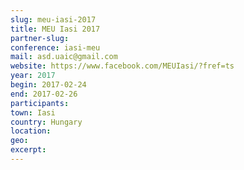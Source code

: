 ```yaml
---
slug: meu-iasi-2017
title: MEU Iasi 2017
partner-slug: 
conference: iasi-meu
mail: asd.uaic@gmail.com
website: https://www.facebook.com/MEUIasi/?fref=ts
year: 2017
begin: 2017-02-24
end: 2017-02-26
participants:
town: Iasi
country: Hungary
location:
geo:
excerpt:
---
```


